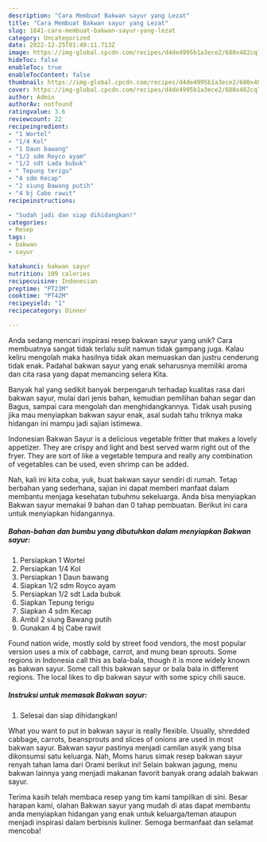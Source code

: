 ```yaml
---
description: "Cara Membuat Bakwan sayur yang Lezat"
title: "Cara Membuat Bakwan sayur yang Lezat"
slug: 1641-cara-membuat-bakwan-sayur-yang-lezat
category: Uncategorized
date: 2022-12-25T01:49:11.713Z
image: https://img-global.cpcdn.com/recipes/d4de4995b1a3ece2/680x482cq70/bakwan-sayur-foto-resep-utama.jpg
hideToc: false
enableToc: true
enableTocContent: false
thumbnail: https://img-global.cpcdn.com/recipes/d4de4995b1a3ece2/680x482cq70/bakwan-sayur-foto-resep-utama.jpg
cover: https://img-global.cpcdn.com/recipes/d4de4995b1a3ece2/680x482cq70/bakwan-sayur-foto-resep-utama.jpg
author: Admin
authorAv: notfound
ratingvalue: 3.6
reviewcount: 22
recipeingredient:
- "1 Wortel"
- "1/4 Kol"
- "1 Daun bawang"
- "1/2 sdm Royco ayam"
- "1/2 sdt Lada bubuk"
- " Tepung terigu"
- "4 sdm Kecap"
- "2 siung Bawang putih"
- "4 bj Cabe rawit"
recipeinstructions:

- "Sudah jadi dan siap dihidangkan!"
categories:
- Resep
tags:
- bakwan
- sayur

katakunci: bakwan sayur 
nutrition: 109 calories
recipecuisine: Indonesian
preptime: "PT23M"
cooktime: "PT42M"
recipeyield: "1"
recipecategory: Dinner

---
```





Anda sedang mencari inspirasi resep bakwan sayur yang unik? Cara membuatnya sangat tidak terlalu sulit namun tidak gampang juga. Kalau keliru mengolah maka hasilnya tidak akan memuaskan dan justru cenderung tidak enak. Padahal bakwan sayur yang enak seharusnya memiliki aroma dan cita rasa yang dapat memancing selera Kita.





Banyak hal yang sedikit banyak berpengaruh terhadap kualitas rasa dari bakwan sayur, mulai dari jenis bahan, kemudian pemilihan bahan segar dan Bagus, sampai cara mengolah dan menghidangkannya. Tidak usah pusing jika mau menyiapkan bakwan sayur enak,      asal sudah tahu triknya maka hidangan ini mampu jadi sajian istimewa.














Indonesian Bakwan Sayur is a delicious vegetable fritter that makes a lovely appetizer. They are crispy and light and best served warm right out of the fryer. They are sort of like a vegetable tempura and really any combination of vegetables can be used, even shrimp can be added.






Nah, kali ini kita coba, yuk, buat bakwan sayur sendiri di rumah. Tetap berbahan yang sederhana, sajian ini dapat memberi manfaat dalam membantu menjaga kesehatan tubuhmu sekeluarga. Anda bisa menyiapkan Bakwan sayur memakai 9 bahan dan 0 tahap pembuatan. Berikut ini cara untuk menyiapkan hidangannya.

<!--inarticleads1-->

##### Bahan-bahan dan bumbu yang dibutuhkan dalam menyiapkan Bakwan sayur:

1. Persiapkan 1 Wortel
1. Persiapkan 1/4 Kol
1. Persiapkan 1 Daun bawang
1. Siapkan 1/2 sdm Royco ayam
1. Persiapkan 1/2 sdt Lada bubuk
1. Siapkan  Tepung terigu
1. Siapkan 4 sdm Kecap
1. Ambil 2 siung Bawang putih
1. Gunakan 4 bj Cabe rawit


Found nation wide, mostly sold by street food vendors, the most popular version uses a mix of cabbage, carrot, and mung bean sprouts. Some regions in Indonesia call this as bala-bala, though it is more widely known as bakwan sayur. Some call this bakwan sayur or bala bala in different regions. The local likes to dip bakwan sayur with some spicy chili sauce. 

<!--inarticleads2-->

##### Instruksi untuk memasak Bakwan sayur:


1. Selesai dan siap dihidangkan!

What you want to put in bakwan sayur is really flexible. Usually, shredded cabbage, carrots, beansprouts and slices of onions are used in most bakwan sayur. Bakwan sayur pastinya menjadi camilan asyik yang bisa dikonsumsi satu keluarga. Nah, Moms harus simak resep bakwan sayur renyah tahan lama dari Orami berikut ini! Selain bakwan jagung, menu bakwan lainnya yang menjadi makanan favorit banyak orang adalah bakwan sayur. 

Terima kasih telah membaca resep yang tim kami tampilkan di sini. Besar harapan kami, olahan Bakwan sayur yang mudah di atas dapat membantu anda menyiapkan hidangan yang enak untuk keluarga/teman ataupun menjadi inspirasi dalam berbisnis kuliner. Semoga bermanfaat dan selamat mencoba!
